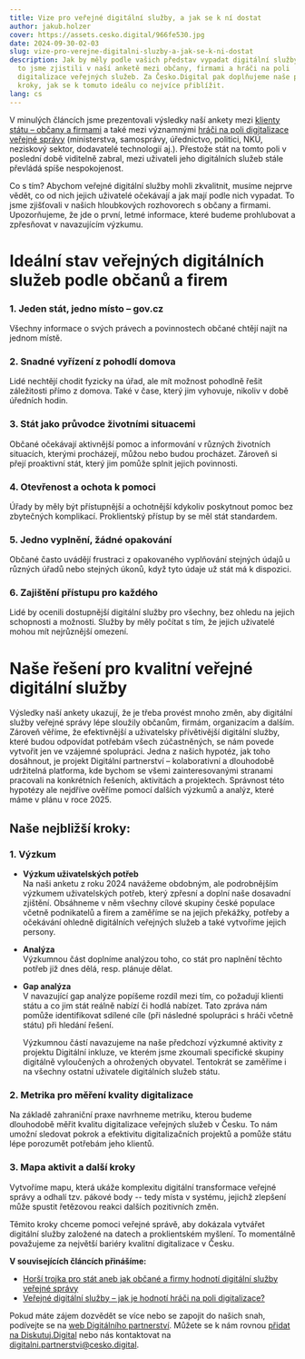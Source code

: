 ```yaml
---
title: Vize pro veřejné digitální služby, a jak se k ní dostat
author: jakub.holzer
cover: https://assets.cesko.digital/966fe530.jpg
date: 2024-09-30-02-03
slug: vize-pro-verejne-digitalni-sluzby-a-jak-se-k-ni-dostat
description: Jak by měly podle vašich představ vypadat digitální služby státu? I
  to jsme zjistili v naší anketě mezi občany, firmami a hráči na poli
  digitalizace veřejných služeb. Za Česko.Digital pak doplňujeme naše plánované
  kroky, jak se k tomuto ideálu co nejvíce přiblížit.
lang: cs
---
```

V minulých článcích jsme prezentovali výsledky naší ankety mezi [klienty státu – občany a firmami](https://blog.cesko.digital/2024/08/horsi-trojka-pro-stat-aneb-jak-obcane-a-firmy-hodnoti-digitalni-sluzby-verejne-spravy) a také mezi významnými [hráči na poli digitalizace veřejné správy](https://blog.cesko.digital/2024/08/Verejne-digitalni-sluzby-jak-je-hodnoti-hraci-na-poli-digitalizace) (ministerstva, samosprávy, úřednictvo, politici, NKÚ, neziskový sektor, dodavatelé technologií aj.). Přestože stát na tomto poli v poslední době viditelně zabral, mezi uživateli jeho digitálních služeb stále převládá spíše nespokojenost.

Co s tím? Abychom veřejné digitální služby mohli zkvalitnit, musíme nejprve vědět, co od nich jejich uživatelé očekávají a jak mají podle nich vypadat. To jsme zjišťovali v našich hloubkových rozhovorech s občany a firmami. Upozorňujeme, že jde o první, letmé informace, které budeme prohlubovat a zpřesňovat v navazujícím výzkumu.

# Ideální stav veřejných digitálních služeb podle občanů a firem

### 1. Jeden stát, jedno místo – gov.cz

Všechny informace o svých právech a povinnostech občané chtějí najít na jednom místě.

### 2. Snadné vyřízení z pohodlí domova

Lidé nechtějí chodit fyzicky na úřad, ale mít možnost pohodlně řešit záležitosti přímo z domova. Také v čase, který jim vyhovuje, nikoliv v době úředních hodin.

### 3. Stát jako průvodce životními situacemi

Občané očekávají aktivnější pomoc a informování v různých životních situacích, kterými procházejí, můžou nebo budou procházet. Zároveň si přejí proaktivní stát, který jim pomůže splnit jejich povinnosti.

### 4. Otevřenost a ochota k pomoci

Úřady by měly být přístupnější a ochotnější kdykoliv poskytnout pomoc bez zbytečných komplikací. Proklientský přístup by se měl stát standardem.

### 5. Jedno vyplnění, žádné opakování

Občané často uvádějí frustraci z opakovaného vyplňování stejných údajů u různých úřadů nebo stejných úkonů, když tyto údaje už stát má k dispozici.

### 6. Zajištění přístupu pro každého

Lidé by ocenili dostupnější digitální služby pro všechny, bez ohledu na jejich schopnosti a možnosti. Služby by měly počítat s tím, že jejich uživatelé mohou mít nejrůznější omezení.

# Naše řešení pro kvalitní veřejné digitální služby

Výsledky naší ankety ukazují, že je třeba provést mnoho změn, aby digitální služby veřejné správy lépe sloužily občanům, firmám, organizacím a dalším. Zároveň věříme, že efektivnější a uživatelsky přívětivější digitální služby, které budou odpovídat potřebám všech zúčastněných, se nám povede vytvořit jen ve vzájemné spolupráci. Jedna z našich hypotéz, jak toho dosáhnout, je projekt Digitální partnerství – kolaborativní a dlouhodobě udržitelná platforma, kde bychom se všemi zainteresovanými stranami pracovali na konkrétních řešeních, aktivitách a projektech. Správnost této hypotézy ale nejdříve ověříme pomocí dalších výzkumů a analýz, které máme v plánu v roce 2025.

## Naše nejbližší kroky:

### **1. Výzkum**

* **Výzkum uživatelských potřeb**\
  Na naši anketu z roku 2024 navážeme obdobným, ale podrobnějším výzkumem uživatelských potřeb, který zpřesní a doplní naše dosavadní zjištění. Obsáhneme v něm všechny cílové skupiny české populace včetně podnikatelů a firem a zaměříme se na jejich překážky, potřeby a očekávání ohledně digitálních veřejných služeb a také vytvoříme jejich persony.
* **Analýza**\
  Výzkumnou část doplníme analýzou toho, co stát pro naplnění těchto potřeb již dnes dělá, resp. plánuje dělat.
* **Gap analýza**\
  V navazující gap analýze popíšeme rozdíl mezi tím, co požadují klienti státu a co jim stát reálně nabízí či hodlá nabízet. Tato zpráva nám pomůže identifikovat sdílené cíle (při následné spolupráci s hráči včetně státu) při hledání řešení.

  Výzkumnou částí navazujeme na naše předchozí výzkumné aktivity z projektu Digitální inkluze, ve kterém jsme zkoumali specifické skupiny digitálně vyloučených a ohrožených obyvatel. Tentokrát se zaměříme i na všechny ostatní uživatele digitálních služeb státu.

### **2. Metrika pro měření kvality digitalizace**

Na základě zahraniční praxe navrhneme metriku, kterou budeme dlouhodobě měřit kvalitu digitalizace veřejných služeb v Česku. To nám umožní sledovat pokrok a efektivitu digitalizačních projektů a pomůže státu lépe porozumět potřebám jeho klientů.

### **3. Mapa aktivit a další kroky**

Vytvoříme mapu, která ukáže komplexitu digitální transformace veřejné správy a odhalí tzv. pákové body -- tedy místa v systému, jejichž zlepšení může spustit řetězovou reakci dalších pozitivních změn.

Těmito kroky chceme pomoci veřejné správě, aby dokázala vytvářet digitální služby založené na datech a proklientském myšlení. To momentálně považujeme za největší bariéry kvalitní digitalizace v Česku.

**V souvisejících článcích přinášíme:** 

* [Horší trojka pro stát aneb jak občané a firmy hodnotí digitální služby veřejné správy](https://blog.cesko.digital/2024/08/horsi-trojka-pro-stat-aneb-jak-obcane-a-firmy-hodnoti-digitalni-sluzby-verejne-spravy)
* [Veřejné digitální služby – jak je hodnotí hráči na poli digitalizace?](https://blog.cesko.digital/2024/08/Verejne-digitalni-sluzby-jak-je-hodnoti-hraci-na-poli-digitalizace)

Pokud máte zájem dozvědět se více nebo se zapojit do našich snah, podívejte se na [web Digitálního partnerství](https://digitalnipartnerstvi.cesko.digital/). Můžete se k nám rovnou [přidat na Diskutuj.Digital](https://diskutuj.digital/) nebo nás kontaktovat na [digitalni.partnerstvi@cesko.digital](mailto:digitalni.partnerstvi@cesko.digital).
